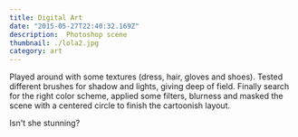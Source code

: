 ```yaml
---
title: Digital Art
date: "2015-05-27T22:40:32.169Z"
description:  Photoshop scene
thumbnail: ./lola2.jpg
category: art
---
```



Played around with some textures (dress, hair, gloves and shoes).
Tested different brushes for shadow and lights, giving deep of field.
Finally search for the right color scheme, applied some filters, blurness and masked the scene with a centered circle to finish the cartoonish layout.

Isn't she stunning?